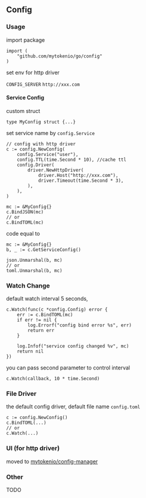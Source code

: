 ## Config

### Usage

import package

```
import (
    "github.com/mytokenio/go/config"
)
```

set env for http driver

`CONFIG_SERVER`  `http://xxx.com` 

#### Service Config

custom struct 

```
type MyConfig struct {...}
```


set service name by `config.Service`
```
// config with http driver
c := config.NewConfig(
    config.Service("user"),
    config.TTL(time.Second * 10), //cache ttl
    config.Driver(
        driver.NewHttpDriver(
            driver.Host("http://xxx.com"),
            driver.Timeout(time.Second * 3),
        ),
    ),
)
```

```
mc := &MyConfig{}
c.BindJSON(mc)
// or
c.BindTOML(mc)
```

code equal to
```
mc := &MyConfig{}
b, _ := c.GetServiceConfig()

json.Unmarshal(b, mc)
// or
toml.Unmarshal(b, mc)
```


### Watch Change

default watch interval 5 seconds,
```
c.Watch(func(c *config.Config) error {
    err := c.BindTOML(mc)
    if err != nil {
        log.Errorf("config bind error %s", err)
        return err
    }

    log.Infof("service config changed %v", mc)
    return nil
})
```

you can pass second parameter to control interval

`c.Watch(callback, 10 * time.Second)`


### File Driver

the default config driver, default file name `config.toml`
```
c := config.NewConfig()
c.BindTOML(...)
// or
c.Watch(...)
```

### UI (for http driver)

moved to [mytokenio/config-manager](https://github.com/mytokenio/config-manager)

### Other

TODO



